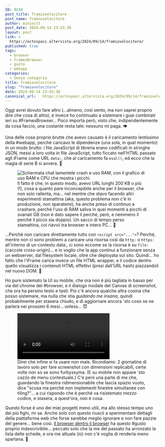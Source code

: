 ```yaml
---
ID: 9249
post_title: framiovelocitore
post_name: framiovelocitore
author: minioctt
post_date: 2024-09-14 23:43:38
layout: post
link: >
  https://octospacc.altervista.org/2024/09/14/framiovelocitore/
published: true
tags:
  - browser
  - FramesBrowser
  - gusto
  - webapp
categories:
  - Senza categoria
title: framiovelocitore
slug: "framiovelocitore"
date: 2024-09-14 23:43:38
canonical_url:   https://octospacc.altervista.org/2024/09/14/framiovelocitore/
---
```

<!-- wp:paragraph -->
<p markdown="1">Oggi avrei dovuto fare altro (...almeno, così sento, ma non saprei proprio dire che cosa di altro), e invece ho continuato a sistemare i guai combinati ieri su #FramesBrowser... Poco importa però, visto che, indipendentemente da cosa faccio, una costante resta tale: nessuno mi paga. 👁️</p>
<!-- /wp:paragraph -->

<!-- wp:paragraph -->
<p markdown="1">Una delle cose proprio brutte che avevo causato è il caricamento lentissimo della #webapp, perché caricavo le dipendenze (una sola, in quel momento) in un modo brutto: i file JavaScript di libreria erano codificati in stringhe JSON, messi a loro volta in file JavaScript, tutto ficcato nell'HTML passato agli iFrame come URL <code>data:</code>, che al caricamento fa <code>eval()</code>, ed ecco che la magia di serie B si avvera. 🤪</p>
<!-- /wp:paragraph -->

<!-- wp:paragraph -->
<p markdown="1"></p>
<!-- /wp:paragraph -->

<!-- wp:image {"id":9256,"sizeSlug":"full","linkDestination":"none"} -->
<figure class="wp-block-image size-full"><img src="https://octospacc.github.io/microblog-mirror/assets/uploads/2024/09/image-4.png" alt="Schermata chat lamentele crash e uso RAM, con il grafico di uso RAM e CPU che mostra i picchi." class="wp-image-9256"/><figcaption class="wp-element-caption">Il fatto è che, in questo modo, avevo URL lunghi 200 KB o più (!), cosa a quanto pare inconcepibile anche per il browser, che non solo rallenta, ma... nel mentre che stavo facendo altri esperimenti stamattina (aka, questo problema non c'è in produzione, non sparatemi), ha anche preso di continuo a crashare, perché l'uso di RAM saliva in quei momenti a picchi di svariati GB (non è dato sapere il perché, però, e nemmeno il perché il picco sia doppio). Un sacco di tempo perso stamattina, coi riavvii tra browser e intero PC... 🤕</figcaption></figure>
<!-- /wp:image -->

<!-- wp:paragraph -->
<p markdown="1"></p>
<!-- /wp:paragraph -->

<!-- wp:paragraph -->
<p markdown="1">...Perché non caricare direttamente tutto con <code>&lt;script src="..."&gt;</code>? Perché, mentre non ci sono problemi a caricare una risorsa così da <code>http:</code> o <code>https:</code> all'interno di un contesto data:, ci sono eccome se la risorsa è su <code>file:</code> (caccole cross-origin)... e io voglio che la app continui a funzionare senza un webserver, dal filesystem locale, oltre che deployata sul sito. Quindi... ho fatto che l'iFrame carica invece un file HTML wrapper, e il codice dentro quello visualizza i contenuti HTML effettivi (presi dall'URL hash) piazzandoli nel nuovo DOM. 🤯</p>
<!-- /wp:paragraph -->

<!-- wp:paragraph -->
<p markdown="1">Ho pure sistemato la UI su mobile, che ora non è più tagliata in basso per via del chrome del #browser, e il dialogo modale del Canvas di screenshot, che ora ha persino testo e tasti. Poi c'è ancora qualche altra cosina che posso sistemare, ma nulla che stia <em>guidando me insana</em>, quindi probabilmente per stasera chiudo, e di aggiornare ancora 'sto coso se ne parlerà nei prossimi 6 mesi... unless... 😈</p>
<!-- /wp:paragraph -->

<!-- wp:paragraph -->
<p markdown="1"></p>
<!-- /wp:paragraph -->

<!-- wp:video {"autoplay":true,"id":9259,"loop":true} -->
<figure class="wp-block-video"><video autoplay controls loop src="https://octospacc.github.io/microblog-mirror/assets/uploads/2024/09/simplescreenrecorder-2024-09-14_23.39.51.mp4"></video><figcaption class="wp-element-caption">Direi che infine si fa usare non male. Ricordiamo: 2 giornatine di lavoro solo per fare screenshot con dimensioni replicabili, certe volte non so se sono furbyssyma. (E su mobile non appare 'sto cazzo de menu contestuale.) C'è però una parte di me che, guardando la finestra ridimensionabile che lascia spazio vuoto, dice "scusa ma perché non implementi finestre simultanee con tiling?"... a cui rispondo che è perché va risistemato mezzo codice, e stasera, a quest'ora, non è cosa.</figcaption></figure>
<!-- /wp:video -->

<!-- wp:paragraph -->
<p markdown="1"></p>
<!-- /wp:paragraph -->

<!-- wp:paragraph -->
<p markdown="1">Questo forse è uno dei miei progetti meno utili, ma allo stesso tempo uno dei più fighi, mi sa. Anche solo con questo riuscii a sperimentare dettagli della piattaforma web che forse sarebbe meglio ignorare e non fare pazzie del genere... bene così. <a href="https://hub.octt.eu.org/FramesBrowser/">Il browser dentro il browser</a> ha questo #gusto proprio indescrivibile... peccato solo che la me del passato ha arronzato la lista delle schede, e ora me attuale (io) non c'è voglia di renderla meno spartana. 🥱</p>
<!-- /wp:paragraph -->